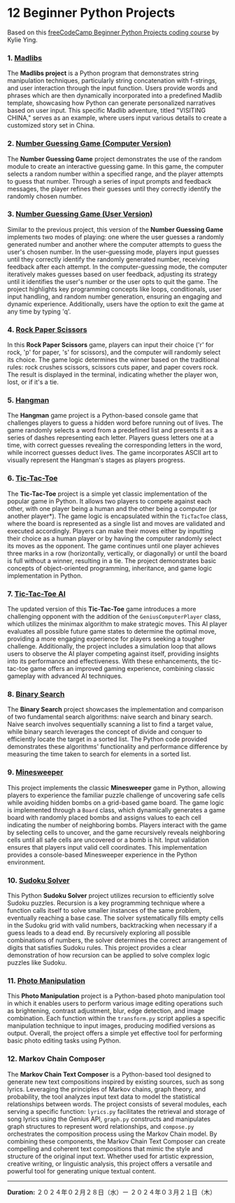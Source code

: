 # 12 Beginner Python Projects

Based on this [freeCodeCamp Beginner Python Projects coding course](https://youtu.be/8ext9G7xspg?si=0wxN4enC_zf7KdcQ) by Kylie Ying.


### 1. [Madlibs](01_madlibs/)

The **Madlibs project** is a Python program that demonstrates string manipulation techniques, particularly string concatenation with f-strings, and user interaction through the input function. Users provide words and phrases which are then dynamically incorporated into a predefined Madlib template, showcasing how Python can generate personalized narratives based on user input. This specific Madlib adventure, titled "VISITING CHINA," serves as an example, where users input various details to create a customized story set in China.


### 2. [Number Guessing Game (Computer Version)](02_number_guessing_game_computer/)

The **Number Guessing Game** project demonstrates the use of the random module to create an interactive guessing game. In this game, the computer selects a random number within a specified range, and the player attempts to guess that number. Through a series of input prompts and feedback messages, the player refines their guesses until they correctly identify the randomly chosen number.


### 3. [Number Guessing Game (User Version)](03_number_guessing_game_user/)

Similar to the previous project, this version of the **Number Guessing Game** implements two modes of playing: one where the user guesses a randomly generated number and another where the computer attempts to guess the user's chosen number. In the user-guessing mode, players input guesses until they correctly identify the randomly generated number, receiving feedback after each attempt. In the computer-guessing mode, the computer iteratively makes guesses based on user feedback, adjusting its strategy until it identifies the user's number or the user opts to quit the game. The project highlights key programming concepts like loops, conditionals, user input handling, and random number generation, ensuring an engaging and dynamic experience. Additionally, users have the option to exit the game at any time by typing 'q'.


### 4. [Rock Paper Scissors](04_rock_paper_scissors/)

In this **Rock Paper Scissors** game, players can input their choice ('r' for rock, 'p' for paper, 's' for scissors), and the computer will randomly select its choice. The game logic determines the winner based on the traditional rules: rock crushes scissors, scissors cuts paper, and paper covers rock. The result is displayed in the terminal, indicating whether the player won, lost, or if it's a tie. 


### 5. [Hangman](05_hangman/)

The **Hangman** game project is a Python-based console game that challenges players to guess a hidden word before running out of lives. The game randomly selects a word from a predefined list and presents it as a series of dashes representing each letter. Players guess letters one at a time, with correct guesses revealing the corresponding letters in the word, while incorrect guesses deduct lives. The game incorporates ASCII art to visually represent the Hangman's stages as players progress.


### 6. [Tic-Tac-Toe](06_tic_tac_toe/)

The **Tic-Tac-Toe** project is a simple yet classic implementation of the popular game in Python. It allows two players to compete against each other, with one player being a human and the other being a computer (or another player*). The game logic is encapsulated within the `TicTacToe` class, where the board is represented as a single list and moves are validated and executed accordingly. Players can make their moves either by inputting their choice as a human player or by having the computer randomly select its moves as the opponent. The game continues until one player achieves three marks in a row (horizontally, vertically, or diagonally) or until the board is full without a winner, resulting in a tie. The project demonstrates basic concepts of object-oriented programming, inheritance, and game logic implementation in Python.


### 7. [Tic-Tac-Toe AI](07_tic_tac_toe_AI/)

The updated version of this **Tic-Tac-Toe** game introduces a more challenging opponent with the addition of the `GeniusComputerPlayer` class, which utilizes the minimax algorithm to make strategic moves. This AI player evaluates all possible future game states to determine the optimal move, providing a more engaging experience for players seeking a tougher challenge. Additionally, the project includes a simulation loop that allows users to observe the AI player competing against itself, providing insights into its performance and effectiveness. With these enhancements, the tic-tac-toe game offers an improved gaming experience, combining classic gameplay with advanced AI techniques.


### 8. [Binary Search](08_binary_search/)

The **Binary Search** project showcases the implementation and comparison of two fundamental search algorithms: naive search and binary search. Naive search involves sequentially scanning a list to find a target value, while binary search leverages the concept of divide and conquer to efficiently locate the target in a sorted list. The Python code provided demonstrates these algorithms' functionality and performance difference by measuring the time taken to search for elements in a sorted list.
<!-- Through this project, users can understand the logic behind both search algorithms and appreciate the significant efficiency improvement offered by binary search, particularly for large datasets. -->


### 9. [Minesweeper](09_minesweeper/)

This project implements the classic **Minesweeper** game in Python, allowing players to experience the familiar puzzle challenge of uncovering safe cells while avoiding hidden bombs on a grid-based game board. The game logic is implemented through a `Board` class, which dynamically generates a game board with randomly placed bombs and assigns values to each cell indicating the number of neighboring bombs. Players interact with the game by selecting cells to uncover, and the game recursively reveals neighboring cells until all safe cells are uncovered or a bomb is hit. Input validation ensures that players input valid cell coordinates. This implementation provides a console-based Minesweeper experience in the Python environment.


### 10. [Sudoku Solver](10_sudoku_solver/)

This Python **Sudoku Solver** project utilizes recursion to efficiently solve Sudoku puzzles. Recursion is a key programming technique where a function calls itself to solve smaller instances of the same problem, eventually reaching a base case. The solver systematically fills empty cells in the Sudoku grid with valid numbers, backtracking when necessary if a guess leads to a dead end. By recursively exploring all possible combinations of numbers, the solver determines the correct arrangement of digits that satisfies Sudoku rules. This project provides a clear demonstration of how recursion can be applied to solve complex logic puzzles like Sudoku.


### 11. [Photo Manipulation](11_photo_manipulation/)

This **Photo Manipulation** project is a Python-based photo manipulation tool in which it enables users to perform various image editing operations such as brightening, contrast adjustment, blur, edge detection, and image combination. Each function within the `transform.py` script applies a specific manipulation technique to input images, producing modified versions as output. Overall, the project offers a simple yet effective tool for performing basic photo editing tasks using Python.

### 12. Markov Chain Composer

The **Markov Chain Text Composer** is a Python-based tool designed to generate new text compositions inspired by existing sources, such as song lyrics. Leveraging the principles of Markov chains, graph theory, and probability, the tool analyzes input text data to model the statistical relationships between words. The project consists of several modules, each serving a specific function: `lyrics.py` facilitates the retrieval and storage of song lyrics using the Genius API, `graph.py` constructs and manipulates graph structures to represent word relationships, and `compose.py` orchestrates the composition process using the Markov Chain model. By combining these components, the Markov Chain Text Composer can create compelling and coherent text compositions that mimic the style and structure of the original input text. Whether used for artistic expression, creative writing, or linguistic analysis, this project offers a versatile and powerful tool for generating unique textual content.

---
**Duration:** ２０２４年０２月２８日（水）ー ２０２４年０３月２１日（木）